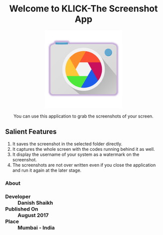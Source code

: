 <h1 align="center">
   Welcome to KLICK-The Screenshot App
</h1>
<p align="center">
<img width="250" height="250" src="data/KLICK2.png">
</p>
<p align="center">
  You can use this application to grab the screenshots of your screen.
</p>
<h2>Salient Features</h2>
<ol>
<li>It saves the screenshot in the selected folder directly.</li>
<li>It captures the whole screen with the codes running behind it as well.</li>
<li>It display the username of your system as a watermark on the screenshot.</li>
<li>The screenshots are not over written even if you close the application and run it again at the later stage.</li>
</ol>
<h3>About<h3>
<dl>
  <dt>Developer</dt>
  <dd>Danish Shaikh</dd>
  <dt>Published On</dt>
  <dd>August 2017</dd>
  <dt>Place</dt>
  <dd>Mumbai - India</dd>
</dl>
